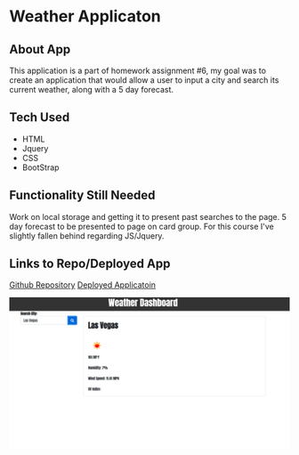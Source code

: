 # Weather Applicaton

## About App
This application is a part of homework assignment #6, my goal was to create an application that would allow a user to input a city and search its current weather, along with a 5 day forecast.

## Tech Used
<ul>
<li>HTML
<li>Jquery
<li>CSS
<li>BootStrap
</ul>

## Functionality Still Needed
Work on local storage and getting it to present past searches to the page.
5 day forecast to be presented to page on card group.
For this course I've slightly fallen behind regarding JS/Jquery.

## Links to Repo/Deployed App

[Github Repository]()
[Deployed Applicatoin]()





![homepage](HomePage.png)